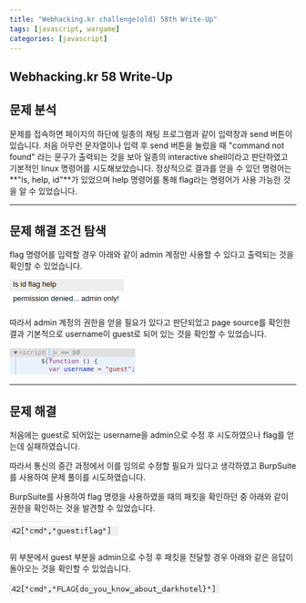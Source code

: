 ```yaml
---
title: "Webhacking.kr challenge(old) 58th Write-Up"
tags: [javascript, wargame]
categories: [javascript]
---
```


Webhacking.kr 58 Write-Up
-------------------------

## **문제 분석**

문제를 접속하면 페이지의 하단에 일종의 채팅 프로그램과 같이 입력창과 send 버튼이 있습니다. 처음 아무런 문자열이나 입력 후 send 버튼을 눌렀을 때 "command not found" 라는 문구가 출력되는 것을 보아 일종의 interactive shell이라고 판단하였고 기본적인 linux 명령어를 시도해보았습니다. 정상적으로 결과를 얻을 수 있던 명령어는 **"ls, help, id"**가 있었으며 help 명령어를 통해 flag라는 명령어가 사용 가능한 것을 알 수 있었습니다.

* * *

## **문제 해결 조건 탐색**

flag 명령어를 입력할 경우 아래와 같이 admin 계정만 사용할 수 있다고 출력되는 것을 확인할 수 있었습니다.

![flag_command](https://github.com/Jun-Project-LAB/Jun-Project-LAB.github.io/blob/main/_image/webhacking_kr_58_help.png?raw=true)

따라서 admin 계정의 권한을 얻을 필요가 있다고 판단되었고 page source를 확인한 결과 기본적으로 username이 guest로 되어 있는 것을 확인할 수 있었습니다.

![javascript](https://github.com/Jun-Project-LAB/Jun-Project-LAB.github.io/blob/main/_image/webhacking_kr_58_username.png?raw=true)

* * *

## **문제 해결**

처음에는 guest로 되어있는 username을 admin으로 수정 후 시도하였으나 flag를 얻는데 실패하였습니다.

따라서 통신의 중간 과정에서 이를 임의로 수정할 필요가 있다고 생각하였고 BurpSuite를 사용하여 문제 풀이를 시도하였습니다.

BurpSuite를 사용하여 flag 명령을 사용하였을 때의 패킷을 확인하던 중 아래와 같이 권한을 확인하는 것을 발견할 수 있었습니다.

![query](https://github.com/Jun-Project-LAB/Jun-Project-LAB.github.io/blob/main/_image/webhacking_kr_58_query.png?raw=true)

위 부분에서 guest 부분을 admin으로 수정 후 패킷을 전달할 경우 아래와 같은 응답이 돌아오는 것을 확인할 수 있었습니다.

![flag](https://github.com/Jun-Project-LAB/Jun-Project-LAB.github.io/blob/main/_image/webhacking_kr_58_flag.png?raw=true)
